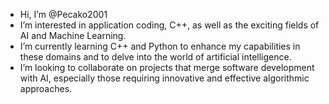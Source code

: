 - Hi, I’m @Pecako2001
- I’m interested in application coding, C++, as well as the exciting fields of AI and Machine Learning.
- I’m currently learning C++ and Python to enhance my capabilities in these domains and to delve into the world of artificial intelligence.
- I’m looking to collaborate on projects that merge software development with AI, especially those requiring innovative and effective algorithmic approaches.

<!---
Pecako2001/Pecako2001 is a special repository because its `README.md` (this file) appears on your GitHub profile.
You can click the Preview link to take a look at your changes.
--->
